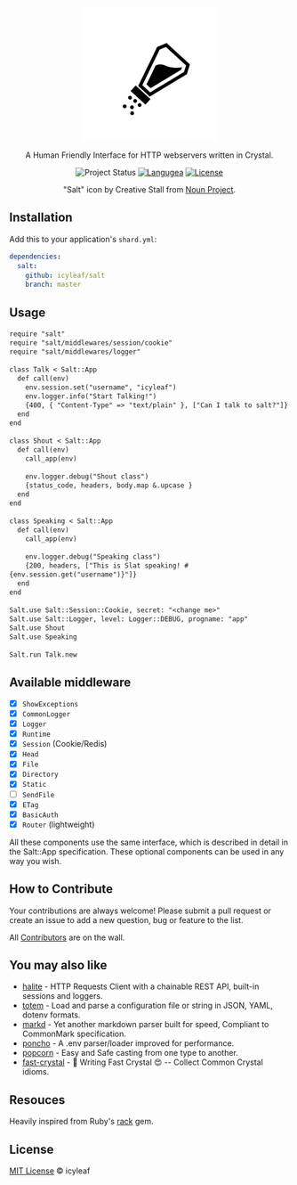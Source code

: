 <p align="center">
  <img alt="salt icon" src="./icon.svg" width="240" height="240" />
</p>

<p align="center">
  A Human Friendly Interface for HTTP webservers written in Crystal.
</p>

<p align="center">
  <img alt="Project Status" src="https://img.shields.io/badge/status-WIP-yellow.svg">
  <a href="https://crystal-lang.org/"><img alt="Langugea" src="https://img.shields.io/badge/language-crystal-776791.svg"></a>
  <a href="https://github.com/icyleaf/salt/blob/master/LICENSE"><img alt="License" src="https://img.shields.io/github/license/icyleaf/salt.svg"></a>
</p>

<p align="center">
  "Salt" icon by Creative Stall from <a href="https://thenounproject.com">Noun Project</a>.
</p>

## Installation

Add this to your application's `shard.yml`:

```yaml
dependencies:
  salt:
    github: icyleaf/salt
    branch: master
```

## Usage

```crystal
require "salt"
require "salt/middlewares/session/cookie"
require "salt/middlewares/logger"

class Talk < Salt::App
  def call(env)
    env.session.set("username", "icyleaf")
    env.logger.info("Start Talking!")
    {400, { "Content-Type" => "text/plain" }, ["Can I talk to salt?"]}
  end
end

class Shout < Salt::App
  def call(env)
    call_app(env)

    env.logger.debug("Shout class")
    {status_code, headers, body.map &.upcase }
  end
end

class Speaking < Salt::App
  def call(env)
    call_app(env)

    env.logger.debug("Speaking class")
    {200, headers, ["This is Slat speaking! #{env.session.get("username")}"]}
  end
end

Salt.use Salt::Session::Cookie, secret: "<change me>"
Salt.use Salt::Logger, level: Logger::DEBUG, progname: "app"
Salt.use Shout
Salt.use Speaking

Salt.run Talk.new
```

## Available middleware

- [x] `ShowExceptions`
- [x] `CommonLogger`
- [x] `Logger`
- [x] `Runtime`
- [x] `Session` (Cookie/Redis)
- [x] `Head`
- [x] `File`
- [x] `Directory`
- [x] `Static`
- [ ] `SendFile`
- [x] `ETag`
- [x] `BasicAuth`
- [x] `Router` (lightweight)

All these components use the same interface, which is described in detail in the Salt::App specification. These optional components can be used in any way you wish.

## How to Contribute

Your contributions are always welcome! Please submit a pull request or create an issue to add a new question, bug or feature to the list.

All [Contributors](https://github.com/icyleaf/salt/graphs/contributors) are on the wall.

## You may also like

- [halite](https://github.com/icyleaf/halite) - HTTP Requests Client with a chainable REST API, built-in sessions and loggers.
- [totem](https://github.com/icyleaf/totem) - Load and parse a configuration file or string in JSON, YAML, dotenv formats.
- [markd](https://github.com/icyleaf/markd) - Yet another markdown parser built for speed, Compliant to CommonMark specification.
- [poncho](https://github.com/icyleaf/poncho) - A .env parser/loader improved for performance.
- [popcorn](https://github.com/icyleaf/popcorn) - Easy and Safe casting from one type to another.
- [fast-crystal](https://github.com/icyleaf/fast-crystal) - 💨 Writing Fast Crystal 😍 -- Collect Common Crystal idioms.

## Resouces

Heavily inspired from Ruby's <a href="https://github.com/rack/rack">rack</a> gem.

## License

[MIT License](https://github.com/icyleaf/salt/blob/master/LICENSE) © icyleaf
